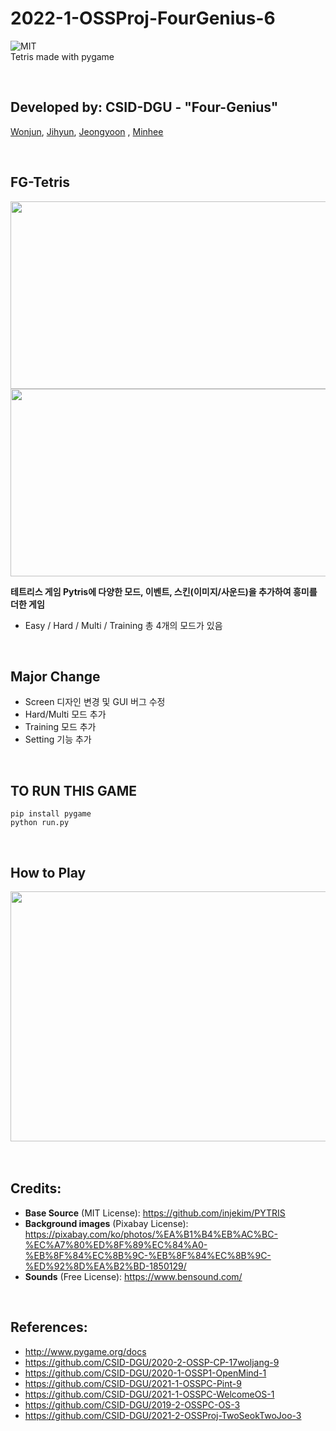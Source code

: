 # 2022-1-OSSProj-FourGenius-6
<img alt="MIT" src ="https://img.shields.io/badge/license-MIT-salmon"> <img alt="" src ="https://img.shields.io/badge/pygame-2.0.2-lightsalmon"> <img alt="" src ="https://img.shields.io/badge/OS-ubuntu-coral"> <img alt="" src ="https://img.shields.io/badge/IDE-VSCode-indianred"><br>
Tetris made with pygame

<br>

## Developed by: CSID-DGU - "Four-Genius"
[Wonjun](https://github.com/choiwoonjun),    [Jihyun](https://github.com/graykjh),   [Jeongyoon](https://github.com/jyoon1421) ,   [Minhee](https://github.com/leeminhee119)

<br>

## FG-Tetris
<img src="https://user-images.githubusercontent.com/101505011/171846512-746c37d7-9b57-49ed-9670-635ec8e947f4.png" width="600" height="300" >

<img src="https://user-images.githubusercontent.com/101505011/171859391-984ac108-9289-4965-a6e5-f9f62727cb7b.png" width="600" height="300" >


<br>

__테트리스 게임 Pytris에 다양한 모드, 이벤트, 스킨(이미지/사운드)을 추가하여 흥미를 더한 게임__
- Easy / Hard / Multi / Training 총 4개의 모드가 있음

<br>

## Major Change
- Screen 디자인 변경 및 GUI 버그 수정
- Hard/Multi 모드 추가
- Training 모드 추가
- Setting 기능 추가

<br>

## TO RUN THIS GAME
```
pip install pygame
python run.py
```
<br>

## How to Play
<img src = "https://user-images.githubusercontent.com/101505011/171845630-ba50eed2-e21a-4ab2-a97e-d7db46d115da.png" width="800" height="400">
<br>
<br>



<br>

## Credits:
- __Base Source__ (MIT License): https://github.com/injekim/PYTRIS
- __Background images__ (Pixabay License): https://pixabay.com/ko/photos/%EA%B1%B4%EB%AC%BC-%EC%A7%80%ED%8F%89%EC%84%A0-%EB%8F%84%EC%8B%9C-%EB%8F%84%EC%8B%9C-%ED%92%8D%EA%B2%BD-1850129/
- __Sounds__ (Free License): https://www.bensound.com/

<br>

## References:
- http://www.pygame.org/docs
- https://github.com/CSID-DGU/2020-2-OSSP-CP-17woljang-9
- https://github.com/CSID-DGU/2020-1-OSSP1-OpenMind-1
- https://github.com/CSID-DGU/2021-1-OSSPC-Pint-9
- https://github.com/CSID-DGU/2021-1-OSSPC-WelcomeOS-1
- https://github.com/CSID-DGU/2019-2-OSSPC-OS-3
- https://github.com/CSID-DGU/2021-2-OSSProj-TwoSeokTwoJoo-3
